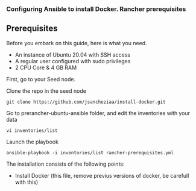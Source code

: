
### Configuring Ansible to install Docker. Rancher prerequisites
## Prerequisites
Before you embark on this guide, here is what you need.

* An instance of Ubuntu 20.04 with SSH access
* A regular user configured with sudo privileges
* 2 CPU Core & 4 GB RAM

First, go to your Seed node.

Clone the repo in the seed node
```
git clone https://github.com/jsancheziaa/install-docker.git
```

Go to prerancher-ubuntu-ansible folder, and edit the inventories with your data
```
vi inventories/list
```
Launch the playbook
```
ansible-playbook -i inventories/list rancher-prerequisites.yml
```
The installation consists of the following points:
* Install Docker (this file, remove previus versions of docker, be carefull with this)
